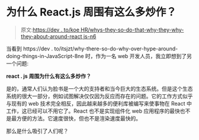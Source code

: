 # 为什么 React.js 周围有这么多炒作？

> 原文:[https://dev . to/koe HR/whys-they-so-do-that-why-they-why-they-about-around-react js-n6](https://dev.to/koehr/whys-there-so-much-hype-around-reactjs-n6)

当看到 https://dev . to/itsjzt/why-there-so-do-why-over-hype-around-doing-things-in-JavaScript-8ne 时，作为一名 web 开发人员，我立即想到了另一个问题:

**react . js 周围为什么有这么多炒作？**

是的，通常人们认为脸书是一个大的支持者和当今巨大的生态系统。但是这个生态系统的很大一部分，例如试图解决仅仅因为反应而存在的问题。它的工作方式似乎与现有的 web 技术完全相反，因此越来越多的便利库被编写来使事物在 React 中工作，这已经可以不用它了。React 也不是实现组件化 web 应用程序的最快也不是最方便的方法。它速度很快，但也不是渲染速度最快的。

那么是什么吸引了人们呢？